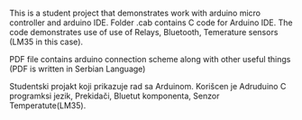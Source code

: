 This is a student project that demonstrates work with arduino micro controller and arduino IDE.
Folder .cab contains C code for Arduino IDE. The code demonstrates use of use of Relays, Bluetooth, Temerature sensors (LM35 in this case).

PDF file contains arduino connection scheme along with other useful things (PDF is written in Serbian Language)


Studentski projakt koji prikazuje rad sa Arduinom. Korišcen je Adruduino C programksi jezik, Prekidači, Bluetut komponenta, Senzor Temperatute(LM35).  

